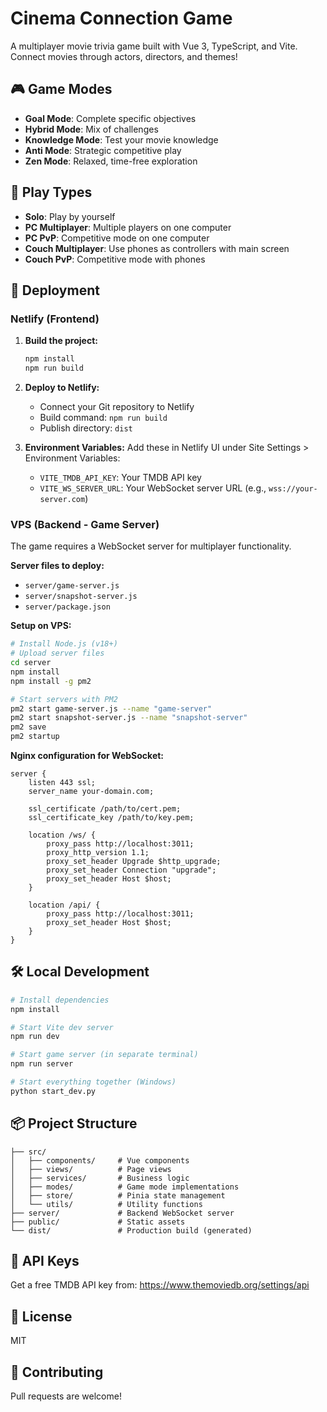 # Cinema Connection Game

A multiplayer movie trivia game built with Vue 3, TypeScript, and Vite. Connect movies through actors, directors, and themes!

## 🎮 Game Modes

- **Goal Mode**: Complete specific objectives
- **Hybrid Mode**: Mix of challenges
- **Knowledge Mode**: Test your movie knowledge
- **Anti Mode**: Strategic competitive play
- **Zen Mode**: Relaxed, time-free exploration

## 🎯 Play Types

- **Solo**: Play by yourself
- **PC Multiplayer**: Multiple players on one computer
- **PC PvP**: Competitive mode on one computer
- **Couch Multiplayer**: Use phones as controllers with main screen
- **Couch PvP**: Competitive mode with phones

## 🚀 Deployment

### Netlify (Frontend)

1. **Build the project:**
   ```bash
   npm install
   npm run build
   ```

2. **Deploy to Netlify:**
   - Connect your Git repository to Netlify
   - Build command: `npm run build`
   - Publish directory: `dist`

3. **Environment Variables:**
   Add these in Netlify UI under Site Settings > Environment Variables:
   - `VITE_TMDB_API_KEY`: Your TMDB API key
   - `VITE_WS_SERVER_URL`: Your WebSocket server URL (e.g., `wss://your-server.com`)

### VPS (Backend - Game Server)

The game requires a WebSocket server for multiplayer functionality.

**Server files to deploy:**
- `server/game-server.js`
- `server/snapshot-server.js`
- `server/package.json`

**Setup on VPS:**
```bash
# Install Node.js (v18+)
# Upload server files
cd server
npm install
npm install -g pm2

# Start servers with PM2
pm2 start game-server.js --name "game-server"
pm2 start snapshot-server.js --name "snapshot-server"
pm2 save
pm2 startup
```

**Nginx configuration for WebSocket:**
```nginx
server {
    listen 443 ssl;
    server_name your-domain.com;

    ssl_certificate /path/to/cert.pem;
    ssl_certificate_key /path/to/key.pem;

    location /ws/ {
        proxy_pass http://localhost:3011;
        proxy_http_version 1.1;
        proxy_set_header Upgrade $http_upgrade;
        proxy_set_header Connection "upgrade";
        proxy_set_header Host $host;
    }

    location /api/ {
        proxy_pass http://localhost:3011;
        proxy_set_header Host $host;
    }
}
```

## 🛠️ Local Development

```bash
# Install dependencies
npm install

# Start Vite dev server
npm run dev

# Start game server (in separate terminal)
npm run server

# Start everything together (Windows)
python start_dev.py
```

## 📦 Project Structure

```
├── src/
│   ├── components/     # Vue components
│   ├── views/          # Page views
│   ├── services/       # Business logic
│   ├── modes/          # Game mode implementations
│   ├── store/          # Pinia state management
│   └── utils/          # Utility functions
├── server/             # Backend WebSocket server
├── public/             # Static assets
└── dist/               # Production build (generated)
```

## 🔑 API Keys

Get a free TMDB API key from: https://www.themoviedb.org/settings/api

## 📄 License

MIT

## 🤝 Contributing

Pull requests are welcome!

